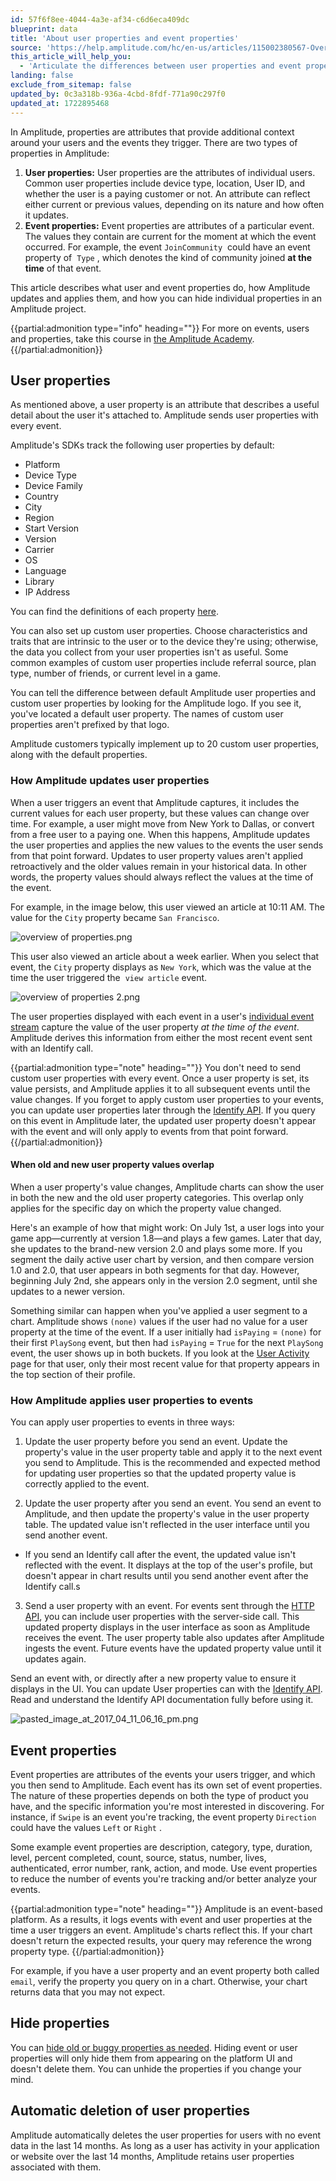 ```yaml
---
id: 57f6f8ee-4044-4a3e-af34-c6d6eca409dc
blueprint: data
title: 'About user properties and event properties'
source: 'https://help.amplitude.com/hc/en-us/articles/115002380567-Overview-of-user-properties-and-event-properties-in-Amplitude'
this_article_will_help_you:
  - 'Articulate the differences between user properties and event properties, and use each type appropriately and effectively in your analyses'
landing: false
exclude_from_sitemap: false
updated_by: 0c3a318b-936a-4cbd-8fdf-771a90c297f0
updated_at: 1722895468
---
```

In Amplitude, properties are attributes that provide additional context around your users and the events they trigger. There are two types of properties in Amplitude:

1. **User properties:** User properties are the attributes of individual users. Common user properties include device type, location, User ID, and whether the user is a paying customer or not. An attribute can reflect either current or previous values, depending on its nature and how often it updates.
2. **Event properties:** Event properties are attributes of a particular event. The values they contain are current for the moment at which the event occurred. For example, the event  `JoinCommunity`  could have an event property of  `Type` , which denotes the kind of community joined **at the time** of that event.

This article describes what user and event properties do, how Amplitude updates and applies them, and how you can hide individual properties in an Amplitude project.

{{partial:admonition type="info" heading=""}}
For more on events, users and properties, take this course in [the Amplitude Academy](https://academy.amplitude.com/amplitude-getting-started-with-analytics/1092674/scorm/40m548g557cd).
{{/partial:admonition}}

## User properties

As mentioned above, a user property is an attribute that describes a useful detail about the user it's attached to. Amplitude sends user properties with every event. 

Amplitude's SDKs track the following user properties by default:

* Platform
* Device Type
* Device Family
* Country
* City
* Region
* Start Version
* Version
* Carrier
* OS
* Language
* Library
* IP Address

You can find the definitions of each property [here](/docs/get-started/user-property-definitions).

You can also set up custom user properties. Choose characteristics and traits that are intrinsic to the user or to the device they're using; otherwise, the data you collect from your user properties isn't as useful. Some common examples of custom user properties include referral source, plan type, number of friends, or current level in a game.

You can tell the difference between default Amplitude user properties and custom user properties by looking for the Amplitude logo. If you see it, you've located a default user property. The names of custom user properties aren't prefixed by that logo.

Amplitude customers typically implement up to 20 custom user properties, along with the default properties.

### How Amplitude updates user properties

When a user triggers an event that Amplitude captures, it includes the current values for each user property, but these values can change over time. For example, a user might move from New York to Dallas, or convert from a free user to a paying one. When this happens, Amplitude updates the user properties and applies the new values to the events the user sends from that point forward. Updates to user property values aren't applied retroactively and the older values remain in your historical data. In other words, the property values should always reflect the values at the time of the event. 

For example, in the image below, this user viewed an article at 10:11 AM. The value for the  `City` property became `San Francisco`.

![overview of properties.png](/docs/output/img/data/overview-of-properties-png.png)

This user also viewed an article about a week earlier. When you select that event, the  `City` property displays as `New York`, which was the value at the time the user triggered the  `view article` event.

![overview of properties 2.png](/docs/output/img/data/overview-of-properties-2-png.png)

The user properties displayed with each event in a user's [individual event stream](/docs/analytics/user-data-lookup) capture the value of the user property *at the time of the event*. Amplitude derives this information from either the most recent event sent with an Identify call.

{{partial:admonition type="note" heading=""}}
You don't need to send custom user properties with every event. Once a user property is set, its value  persists, and Amplitude applies it to all subsequent events until the value changes. If you forget to apply custom user properties to your events, you can update user properties later through the [Identify API](/docs/apis/analytics/identify). If you query on this event in Amplitude later, the updated user property doesn't appear with the event and will only apply to events from that point forward. 
{{/partial:admonition}}

#### When old and new user property values overlap

When a user property's value changes, Amplitude charts can show the user in both the new and the old user property categories. This overlap only applies for the specific day on which the property value changed.

Here's an example of how that might work: On July 1st, a user logs into your game app—currently at version 1.8—and plays a few games. Later that day, she updates to the brand-new version 2.0 and plays some more. If you segment the daily active user chart by version, and then compare version 1.0 and 2.0, that user appears in both segments for that day. However, beginning July 2nd, she appears only in the version 2.0 segment, until she updates to a newer version.

Something similar can happen when you've applied a user segment to a chart. Amplitude shows  `(none)`  values if the user had no value for a user property at the time of the event. If a user initially had  `isPaying`  =  `(none)`  for their first  `PlaySong`  event, but then had  `isPaying`  =  `True` for the next  `PlaySong`  event, the user shows up in both buckets. If you look at the [User Activity](/docs/analytics/user-data-lookup) page for that user, only their most recent value for that property appears in the top section of their profile.

### How Amplitude applies user properties to events

You can apply user properties to events in three ways:

1. Update the user property before you send an event. Update the property's value in the user property table and apply it to the next event you send to Amplitude. This is the recommended and expected method for updating user properties so that the updated property value is correctly applied to the event.

2. Update the user property after you send an event. You send an event to Amplitude, and then update the property's value in the user property table. The updated value isn't reflected in the user interface until you send another event.
  * If you send an Identify call after the event, the updated value isn't reflected with the event. It displays at the top of the user's profile, but doesn't appear in chart results until you send another event after the Identify call.s

3. Send a user property with an event. For events sent through the [HTTP API](/docs/apis/analytics/http-v2), you can include user properties with the server-side call. This updated property displays in the user interface as soon as Amplitude receives the event. The user property table also updates after Amplitude ingests the event. Future events have the updated property value until it updates again.

Send an event with, or directly after a new property value to ensure it displays in the UI. You can update User properties can with the [Identify API](/docs/apis/analytics/identify). Read and understand the Identify API documentation fully before using it.

![pasted_image_at_2017_04_11_06_16_pm.png](/docs/output/img/data/pasted-image-at-2017-04-11-06-16-pm-png.png)

## Event properties

Event properties are attributes of the events your users trigger, and which you then send to Amplitude. Each event has its own set of event properties. The nature of these properties depends on both the type of product you have, and the specific information you're most interested in discovering. For instance, if  `Swipe`  is an event you're tracking, the event property  `Direction`  could have the values  `Left`  or  `Right` .

Some example event properties are description, category, type, duration, level, percent completed, count, source, status, number, lives, authenticated, error number, rank, action, and mode. Use event properties to reduce the number of events you're tracking and/or better analyze your events.

{{partial:admonition type="note" heading=""}}
Amplitude is an event-based platform. As a results, it logs events with event and user properties at the time a user triggers an event. Amplitude's charts reflect this. If your chart doesn't return the expected results, your query may reference the wrong property type.
{{/partial:admonition}}
  
For example, if you have a user property and an event property both called `email`, verify the property you query on in a chart. Otherwise, your chart returns data that you may not expect.

## Hide properties

You can [hide old or buggy properties as needed](/docs/data/remove-invalid-data). Hiding event or user properties will only hide them from appearing on the platform UI and doesn't delete them. You can unhide the properties if you change your mind.

## Automatic deletion of user properties

Amplitude automatically deletes the user properties for users with no event data in the last 14 months. As long as a user has activity in your application or website over the last 14 months, Amplitude retains user properties associated with them.